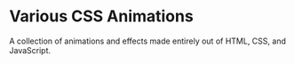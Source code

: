 # Various CSS Animations

A collection of animations and effects made entirely out of HTML, CSS, and JavaScript.
